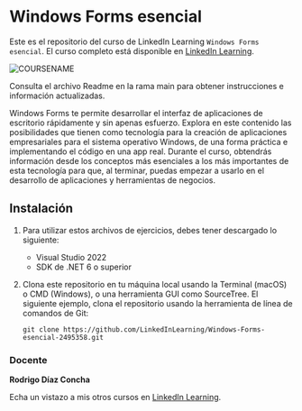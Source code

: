 # Windows Forms esencial

Este es el repositorio del curso de LinkedIn Learning `Windows Forms esencial`. El curso completo está disponible en [LinkedIn Learning][lil-course-url].

![COURSENAME][lil-thumbnail-url] 

Consulta el archivo Readme en la rama main para obtener instrucciones e información actualizadas.

Windows Forms te permite desarrollar el interfaz de aplicaciones de escritorio  rápidamente y sin apenas esfuerzo. Explora en este contenido las posibilidades que tienen como tecnología para la creación de aplicaciones empresariales para el sistema operativo Windows, de una forma práctica e implementando el código en una app real. Durante el curso, obtendrás información desde los conceptos más esenciales a los más importantes de esta tecnología para que, al terminar, puedas empezar a usarlo en el desarrollo de aplicaciones y herramientas de negocios.

## Instalación
1. Para utilizar estos archivos de ejercicios, debes tener descargado lo siguiente:
	- Visual Studio 2022
	- SDK de .NET 6 o superior
	
2. Clona este repositorio en tu máquina local usando la Terminal (macOS) o CMD (Windows), o una herramienta GUI como SourceTree.  El siguiente ejemplo, clona el repositorio usando la herramienta de línea de comandos de Git:

    ```git clone https://github.com/LinkedInLearning/Windows-Forms-esencial-2495358.git```

### Docente

**Rodrigo Díaz Concha**

Echa un vistazo a mis otros cursos en [LinkedIn Learning](https://www.linkedin.com/learning/instructors/rodrigo-diaz-concha).

[0]: # (Replace these placeholder URLs with actual course URLs)
[lil-course-url]: https://www.linkedin.com/learning/windows-forms-esencial/domina-la-construccion-de-aplicaciones-de-negocio-con-windows-forms
[lil-thumbnail-url]: https://media.licdn.com/dms/image/C4E0DAQHT3eIrecpW3g/learning-public-crop_675_1200/0/1670851412281?e=2147483647&v=beta&t=7cD6ZB68ygq0xruOyFfT4Dx3DjvMNfziUDgsZ6e6JGo
